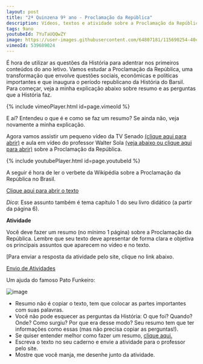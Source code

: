```yaml
---
layout: post
title: "2ª Quinzena 9º ano - Proclamação da República"
description: Vídeos, textos e atividade sobre a Proclamação da República
tags: 9ano
youtubeId: 7YuTaUQQwZY
image: https://user-images.githubusercontent.com/64807181/115690254-40c14680-a333-11eb-805c-07cdd155470b.png
vimeoId: 539689024
---
```


É hora de utilizar as questões da História para adentrar nos primeiros conteúdos do ano letivo. Vamos estudar a Proclamação da República, uma transformação que envolve questões sociais, econômicas e políticas importantes e que inaugura o período republicano da História do Barsil. Para começar, veja a minha explicação abaixo sobre resumo e as perguntas que a História faz. 

{% include vimeoPlayer.html id=page.vimeoId %}

E aí? Entendeu o que é e como se faz um resumo? Se ainda não, veja novamente a minha explicação.

Agora vamos assistir um pequeno vídeo da TV Senado [(clique aqui para abrir)](https://www.youtube.com/watch?v=T2gMKpADSQU) e aula em vídeo do professor Walter Sola [(veja abaixo ou clique aqui para abrir)](https://www.youtube.com/watch?v=7YuTaUQQwZY) sobre a Proclamação da República.

{% include youtubePlayer.html id=page.youtubeId %}

A seguir é hora de ler o verbete da Wikipédia sobre a Proclamação da República no Brasil.

[Clique aqui para abrir o texto](https://pt.wikipedia.org/wiki/Proclama%C3%A7%C3%A3o_da_Rep%C3%BAblica_do_Brasil)

*Dica*: Esse assunto também é tema capítulo 1 do seu livro didático (a partir da página 6).

**Atividade**

Você deve fazer um resumo (no mínimo 1 página) sobre a Proclamação da República. Lembre que seu texto deve apresentar de forma clara e objetiva os principais assuntos que aparecem no vídeo e no texto. 

[Para enviar a resposta da atividade pelo site, clique no link abaixo.

[Envio de Atividades](https://0jonjo.github.io/arcada/send.html)

Um ajuda do famoso Pato Funkeiro:

![image](https://user-images.githubusercontent.com/64807181/115690254-40c14680-a333-11eb-805c-07cdd155470b.png)

- Resumo não é copiar o texto, tem que colocar as partes importantes com suas palavras.
- Você não pode esquecer as perguntas da História: O que foi? Quando? Onde? Como surgiu? Por que era desse modo? Seu resumo tem que ter informações como essas (mas não precisa copiar as perguntas!).
- Se quiser entender melhor como fazer um resumo, [clique aqui.](https://brasilescola.uol.com.br/redacao/resumo-texto.htm)
- Escreva o texto no seu caderno e envie a atividade para o professor pelo site.
- Mostre que você manja, me desenhe junto da atividade.
